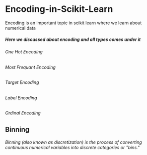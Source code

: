 # Encoding-in-Scikit-Learn
Encoding is an important topic in scikit learn where we learn about numerical data  
##### Here we discussed about encoding and all types comes under it 
###### One Hot Encoding
###### Most Frequant Encoding
###### Target Encoding
###### Label Encoding
###### Ordinal Encoding

## Binning 
###### Binning (also known as discretization) is the process of converting continuous numerical variables into discrete categories or "bins."
